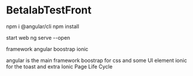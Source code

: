 # BetalabTestFront

npm i @angular/cli
npm install

start web
ng serve --open

framework
angular
boostrap
ionic


angular is the main framework
boostrap for css and some UI element
ionic for the toast and extra Ionic Page Life Cycle

